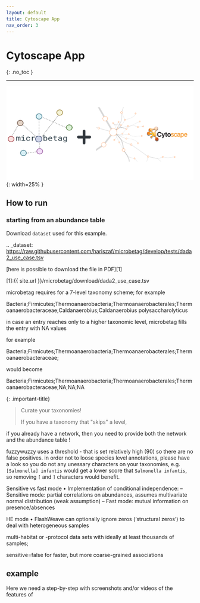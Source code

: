 ```yaml
---
layout: default
title: Cytoscape App
nav_order: 3
---
```


# Cytoscape App
{: .no_toc }

---




![microbetag CyApp](../assets/images/cyApp.png){: width=25% }



## How to run

### starting from an abundance table 

<!-- <a href="https://raw.githubusercontent.com/hariszaf/microbetag/develop/tests/dada2_use_case.tsv" download="dada2_use_case.tsv">Download</a> -->
Download `dataset` used for this example.

.. _dataset: https://raw.githubusercontent.com/hariszaf/microbetag/develop/tests/dada2_use_case.tsv



[here is possible to download the file in PDF][1]

[1]:{{ site.url }}/microbetag/download/dada2_use_case.tsv



microbetag requires for a 7-level taxonomy scheme; 
for example 

Bacteria;Firmicutes;Thermoanaerobacteria;Thermoanaerobacterales;Thermoanaerobacteraceae;Caldanaerobius;Caldanaerobius polysaccharolyticus

in case an entry reaches only to a higher taxonomic level, microbetag fills the entry with NA values

for example

Bacteria;Firmicutes;Thermoanaerobacteria;Thermoanaerobacterales;Thermoanaerobacteraceae;

would become

Bacteria;Firmicutes;Thermoanaerobacteria;Thermoanaerobacterales;Thermoanaerobacteraceae;NA;NA;NA


{: .important-title}
> Curate your taxonomies! 
> 
> If you have a taxonomy that "skips" a level,  




if you already have a network, then you need to provide both the network and the abundance table ! 


fuzzywuzzy uses a threshold - that is set relatively high (90) so there are no false positives. 
in order not to loose species level annotations, please have a look so you do not any unessary characters on your taxonomies, e.g. `[Salmonella] infantis` 
would get a lower score that `Salmonella infantis`, so removing `[` and `]` characters would benefit. 






Sensitive vs fast mode
• Implementation of
conditional independence:
– Sensitive mode: partial
correlations on abundances,
assumes multivariate normal
distribution (weak assumption)
– Fast mode: mutual information
on presence/absences


HE mode
• FlashWeave can optionally ignore
zeros (‘structural zeros’) to deal
with heterogeneous samples 


multi-habitat or -protocol data sets with ideally at least thousands of samples;

sensitive=false for faster, but more coarse-grained associations

## example
Here we need a step-by-step with screenshots and/or videos of the features of 


